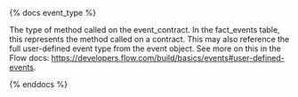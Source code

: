 {% docs event_type %}

The type of method called on the event_contract. In the fact_events table, this represents the method called on a contract. This may also reference the full user-defined event type from the event object. See more on this in the Flow docs: https://developers.flow.com/build/basics/events#user-defined-events.  


{% enddocs %}

